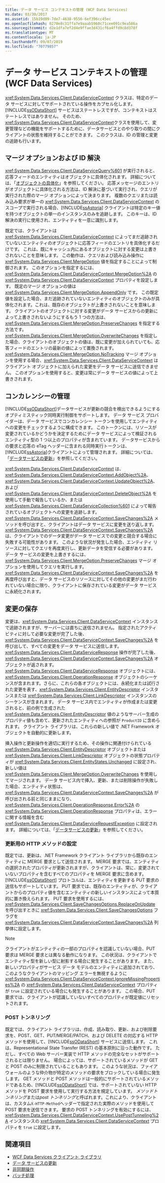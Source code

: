 ```yaml
---
title: データ サービス コンテキストの管理 (WCF Data Services)
ms.date: 03/30/2017
ms.assetid: 15b19d09-7de7-4638-9556-6ef396cc45ec
ms.openlocfilehash: 0278e8c31ffa7e9aaab5960c71cee091c9ea586a
ms.sourcegitcommit: d2e1dfa7ef2d4e9ffae3d431cf6a4ffd9c8d378f
ms.translationtype: MT
ms.contentlocale: ja-JP
ms.lasthandoff: 09/07/2019
ms.locfileid: "70779857"
---
```

# <a name="managing-the-data-service-context-wcf-data-services"></a>データ サービス コンテキストの管理 (WCF Data Services)
<xref:System.Data.Services.Client.DataServiceContext> クラスは、特定のデータ サービスに対してサポートされている操作をカプセル化します。 [!INCLUDE[ssODataShort](../../../../includes/ssodatashort-md.md)] サービスはステートレスですが、コンテキストはステートレスではありません。 そのため、 <xref:System.Data.Services.Client.DataServiceContext>クラスを使用して、変更管理などの機能をサポートするために、データサービスとのやり取りの間にクライアントの状態を維持することができます。 このクラスは、ID の管理と変更の追跡も行います。  
  
## <a name="merge-options-and-identity-resolution"></a>マージ オプションおよび ID 解決  
 <xref:System.Data.Services.Client.DataServiceQuery%601> が実行されると、応答フィードのエンティティはオブジェクトに具体化されます。 詳細については、「[オブジェクトの具体化](object-materialization-wcf-data-services.md)」を参照してください。 応答メッセージのエントリがオブジェクトに具体化される方法は、ID 解決に基づいて実行され、クエリが実行された際のマージ オプションによって決まります。 複数のクエリまたは読み込み要求が単一の <xref:System.Data.Services.Client.DataServiceContext> のスコープで実行される場合、[!INCLUDE[ssAstoria](../../../../includes/ssastoria-md.md)] クライアントは特定のキー値を持つオブジェクトの単一のインスタンスのみを追跡します。 このキーは、ID 解決の実行に使用され、エンティティを一意に識別します。  
  
 既定では、クライアントは <xref:System.Data.Services.Client.DataServiceContext> によってまだ追跡されていないエンティティのオブジェクトに応答フィードのエントリを具体化するだけです。 これは、既にキャッシュ内にあるオブジェクトに対する変更は上書きされないことを意味します。 この動作は、クエリおよび読み込み操作に <xref:System.Data.Services.Client.MergeOption> 値を指定することによって制御されます。 このオプションを指定するには、<xref:System.Data.Services.Client.DataServiceContext.MergeOption%2A> の <xref:System.Data.Services.Client.DataServiceContext> プロパティを設定します。 既定のマージ オプションの値は <xref:System.Data.Services.Client.MergeOption.AppendOnly> です。 この既定値を設定した場合、まだ追跡されていないエンティティのオブジェクトのみが具体化されます。これは、既存のオブジェクトが上書きされないことを意味します。 クライアントのオブジェクトに対する変更がデータ サービスからの更新によって上書きされないようにするもう 1 つの方法は、<xref:System.Data.Services.Client.MergeOption.PreserveChanges> を指定する方法です。 <xref:System.Data.Services.Client.MergeOption.OverwriteChanges> を指定した場合、クライアントのオブジェクトの値は、既に変更が加えられていても、応答フィードのエントリの最新の値によって置換されます。 <xref:System.Data.Services.Client.MergeOption.NoTracking> マージ オプションを使用する場合、<xref:System.Data.Services.Client.DataServiceContext> はクライアント オブジェクトに加えられた変更をデータ サービスに送信できません。 このオプションを使用すると、変更は常にデータ サービスの値によって上書きされます。  
  
## <a name="managing-concurrency"></a>コンカレンシーの管理  
 [!INCLUDE[ssODataShort](../../../../includes/ssodatashort-md.md)]データサービスが更新の競合を検出できるようにするオプティミスティック同時実行制御をサポートします。 データ サービス プロバイダーは、データ サービスでコンカレンシー トークンを使用してエンティティへの変更をチェックするように構成できます。 このトークンには、リソースが変更されているかどうかを決定するためにデータ サービスによって検証されるエンティティ型の 1 つ以上のプロパティが含まれています。 データサービスからの要求と応答の eTag ヘッダーに含まれる同時実行トークンは、 [!INCLUDE[ssAstoria](../../../../includes/ssastoria-md.md)]クライアントによって管理されます。 詳細については、「[データサービスの更新](updating-the-data-service-wcf-data-services.md)」を参照してください。  
  
 <xref:System.Data.Services.Client.DataServiceContext> は、<xref:System.Data.Services.Client.DataServiceContext.AddObject%2A>、<xref:System.Data.Services.Client.DataServiceContext.UpdateObject%2A>、および <xref:System.Data.Services.Client.DataServiceContext.DeleteObject%2A> を使用して手動で報告しているか、または <xref:System.Data.Services.Client.DataServiceCollection%601> によって報告されているオブジェクトへの変更を追跡します。 <xref:System.Data.Services.Client.DataServiceContext.SaveChanges%2A> メソッドを呼び出すと、クライアントはデータ サービスに変更を送り返します。 <xref:System.Data.Services.Client.DataServiceContext.SaveChanges%2A> は、クライアントでのデータ変更がデータ サービスでの変更と競合する場合に失敗する可能性があります。 このような状況が発生した場合、エンティティ リソースに対してクエリを再度実行し、更新データを受信する必要があります。 データ サービスの変更を上書きするには、<xref:System.Data.Services.Client.MergeOption.PreserveChanges> マージ オプションを使用してクエリを実行します。 <xref:System.Data.Services.Client.DataServiceContext.SaveChanges%2A> を再度呼び出すと、データ サービスのリソースに対してその他の変更がまだ行われていない場合に限り、クライアントに保存されている変更がデータ サービスに永続化されます。  
  
## <a name="saving-changes"></a>変更の保存  
 変更は、<xref:System.Data.Services.Client.DataServiceContext> インスタンスで追跡されますが、サーバーには直ちに送信されません。 指定されたアクティビティに対して必要な変更が完了した後、<xref:System.Data.Services.Client.DataServiceContext.SaveChanges%2A> を呼び出して、すべての変更をデータ サービスに送信します。 <xref:System.Data.Services.Client.DataServiceResponse> 操作が完了した後、<xref:System.Data.Services.Client.DataServiceContext.SaveChanges%2A> オブジェクトが返されます。 <xref:System.Data.Services.Client.DataServiceResponse> オブジェクトには、<xref:System.Data.Services.Client.OperationResponse> オブジェクトのシーケンスが含まれます。さらに、これらの各オブジェクトには、永続化または試行された変更を表す、<xref:System.Data.Services.Client.EntityDescriptor> インスタンスまたは <xref:System.Data.Services.Client.LinkDescriptor> インスタンスのシーケンスが含まれます。 データ サービス内でエンティティが作成または変更されると、前の例で生成された <xref:System.Data.Services.Client.EntityDescriptor> 値のようなサーバー生成のプロパティ値も含めて、更新されたエンティティへの参照が `ProductID` に含められます。 クライアント ライブラリは、これらの新しい値で .NET Framework オブジェクトを自動的に更新します。  
  
 挿入操作と更新操作を適切に実行するため、その操作に関連付けられている <xref:System.Data.Services.Client.EntityDescriptor> オブジェクトまたは <xref:System.Data.Services.Client.LinkDescriptor> オブジェクトの状態プロパティが <xref:System.Data.Services.Client.EntityStates.Unchanged> に設定され、新しい値は <xref:System.Data.Services.Client.MergeOption.OverwriteChanges> を使用してマージされます。 データ サービス内で挿入、更新、または削除操作が失敗した場合、エンティティ状態は、<xref:System.Data.Services.Client.DataServiceContext.SaveChanges%2A> が呼び出される前と同じままになり、<xref:System.Data.Services.Client.OperationResponse.Error%2A> の <xref:System.Data.Services.Client.OperationResponse> プロパティは、エラーに関する情報を含む <xref:System.Data.Services.Client.DataServiceRequestException> に設定されます。 詳細については、「[データサービスの更新](updating-the-data-service-wcf-data-services.md)」を参照してください。  
  
### <a name="setting-the-http-method-for-updates"></a>更新用の HTTP メソッドの設定  
 既定では、更新は、.NET Framework クライアント ライブラリから既存のエンティティに MERGE 要求として送信されます。 MERGE 要求では、エンティティの選択されたプロパティが更新されますが、クライアントは、常に、変更されていないプロパティを含むすべてのプロパティを MERGE 要求に含めます。 [!INCLUDE[ssODataShort](../../../../includes/ssodatashort-md.md)] プロトコルは、エンティティを更新する PUT 要求の送信もサポートしています。 PUT 要求では、既存のエンティティが、クライアントからのプロパティ値を含むエンティティの新しいインスタンスによって本質的に置き換えられます。 PUT 要求を使用するには、<xref:System.Data.Services.Client.SaveChangesOptions.ReplaceOnUpdate> を呼び出すときに <xref:System.Data.Services.Client.SaveChangesOptions> フラグを <xref:System.Data.Services.Client.DataServiceContext.SaveChanges%2A> 列挙体に設定します。  
  
> [!NOTE]
> クライアントがエンティティの一部のプロパティを認識していない場合、PUT 要求は MERGE 要求とは異なる動作になります。 この状況は、クライアントでエンティティ型を新しい型に射影する場合に発生することがあります。 また、新しいプロパティがサービス データ モデルのエンティティに追加されており、このようなクライアントのマッピング エラーを無視するように <xref:System.Data.Services.Client.DataServiceContext.IgnoreMissingProperties%2A> の <xref:System.Data.Services.Client.DataServiceContext> プロパティが `true` に設定されている場合にも発生することがあります。 この場合、PUT 要求では、クライアントが認識していないすべてのプロパティが既定値にリセットされます。  
  
### <a name="post-tunneling"></a>POST トンネリング  
 既定では、クライアント ライブラリは、作成、読み取り、更新、および削除要求を、POST、GET、PUT/MERGE/PATCH、および DELETE の対応する HTTP メソッドを使用して、[!INCLUDE[ssODataShort](../../../../includes/ssodatashort-md.md)] サービスに送信します。 これは、Representational State Transfer (REST) の基本原則に沿った動作です。 ただし、すべての Web サーバー実装で HTTP メソッドの完全なセットがサポートされるとは限りません。 場合によっては、サポートされているメソッドが GET と POST のみに制限されていることもあります。 このような状況は、ファイアウォールのような仲介物が特定のメソッドの要求をブロックしている場合に発生します。 GET メソッドと POST メソッドは一般的にサポートされているメソッドであるため、[!INCLUDE[ssODataShort](../../../../includes/ssodatashort-md.md)] では、サポートされていない HTTP メソッドを POST 要求を使用して実行する方法を規定しています。 *メソッドトンネリング*または*post トンネリング*と呼ばれます。これにより、クライアントは、カスタム`X-HTTP-Method`ヘッダーで指定された実際のメソッドを使用して POST 要求を送信できます。 要求の POST トンネリングを有効にするには、<xref:System.Data.Services.Client.DataServiceContext.UsePostTunneling%2A> インスタンスの <xref:System.Data.Services.Client.DataServiceContext> プロパティを `true` に設定します。  
  
## <a name="see-also"></a>関連項目

- [WCF Data Services クライアント ライブラリ](wcf-data-services-client-library.md)
- [データ サービスの更新](updating-the-data-service-wcf-data-services.md)
- [非同期操作](asynchronous-operations-wcf-data-services.md)
- [バッチ処理](batching-operations-wcf-data-services.md)
